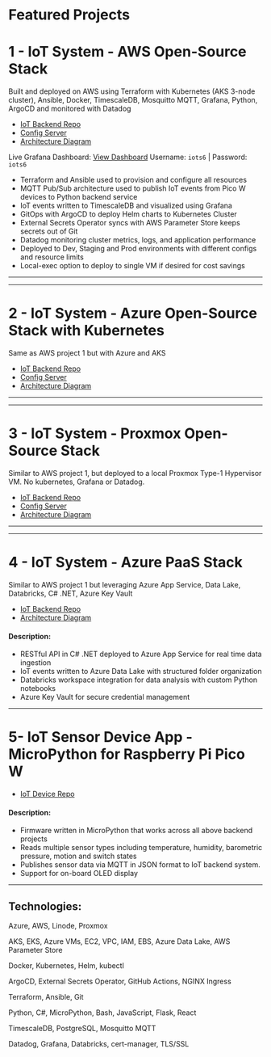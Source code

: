 # Featured Projects

# 1 - IoT System - AWS Open-Source Stack
Built and deployed on AWS using Terraform with Kubernetes (AKS 3-node cluster), Ansible, Docker, TimescaleDB, Mosquitto MQTT, Grafana, Python, ArgoCD and monitored with Datadog
- [IoT Backend Repo](https://github.com/nathandiez/iots6_aws_oss)
- [Config Server](https://github.com/nathandiez/aws_serveconfig)
- [Architecture Diagram](https://github.com/nathandiez/nathandiez/blob/main/architecture5.md)

Live Grafana Dashboard: [View Dashboard](http://3.229.171.120:3000/d/905db6d0-0be9-4f83-97b5-4460c4fcfbff/iot-visualization-dashboard) Username: `iots6` | Password: `iots6`

- Terraform and Ansible used to provision and configure all resources
- MQTT Pub/Sub architecture used to publish IoT events from Pico W devices to Python backend service
- IoT events written to TimescaleDB and visualized using Grafana
- GitOps with ArgoCD to deploy Helm charts to Kubernetes Cluster
- External Secrets Operator syncs with AWS Parameter Store keeps secrets out of Git
- Datadog monitoring cluster metrics, logs, and application performance
- Deployed to Dev, Staging and Prod environments with different configs and resource limits
- Local-exec option to deploy to single VM if desired for cost savings
---
---
# 2 - IoT System - Azure Open-Source Stack with Kubernetes
Same as AWS project 1 but with Azure and AKS
- [IoT Backend Repo](https://github.com/nathandiez/iots6_az_oss)
- [Config Server](https://github.com/nathandiez/az_serveconfig)
- [Architecture Diagram](https://github.com/nathandiez/nathandiez/blob/main/architecture3.md)

---
---

# 3 - IoT System - Proxmox Open-Source Stack
Similar to AWS project 1, but deployed to a local Proxmox Type-1 Hypervisor VM.  No kubernetes, Grafana or Datadog.
- [IoT Backend Repo](https://github.com/nathandiez/iots6_prox_oss)
- [Config Server](https://github.com/nathandiez/prox_serveconfig)
- [Architecture Diagram](https://github.com/nathandiez/nathandiez/blob/main/architecture2.md)
---
---

# 4 - IoT System - Azure PaaS Stack
Similar to AWS project 1 but leveraging Azure App Service, Data Lake, Databricks, C# .NET, Azure Key Vault
- [IoT Backend Repo](https://github.com/nathandiez/iots6_az_paas)
- [Architecture Diagram](https://github.com/nathandiez/nathandiez/blob/main/architecture.md)
#### Description:
- RESTful API in C# .NET deployed to Azure App Service for real time data ingestion
- IoT events written to Azure Data Lake with structured folder organization
- Databricks workspace integration for data analysis with custom Python notebooks
- Azure Key Vault for secure credential management
---

# 5- IoT Sensor Device App - MicroPython for Raspberry Pi Pico W
- [IoT Device Repo](https://github.com/nathandiez/picosensor)
#### Description:
- Firmware written in MicroPython that works across all above backend projects
- Reads multiple sensor types including temperature, humidity, barometric pressure, motion and switch states
- Publishes sensor data via MQTT in JSON format to IoT backend system.
- Support for on-board OLED display
---

## Technologies:

Azure, AWS, Linode, Proxmox

AKS, EKS, Azure VMs, EC2, VPC, IAM, EBS, Azure Data Lake, AWS Parameter Store

Docker, Kubernetes, Helm, kubectl

ArgoCD, External Secrets Operator, GitHub Actions, NGINX Ingress

Terraform, Ansible, Git

Python, C#, MicroPython, Bash, JavaScript, Flask, React

TimescaleDB, PostgreSQL, Mosquitto MQTT

Datadog, Grafana, Databricks, cert-manager, TLS/SSL
